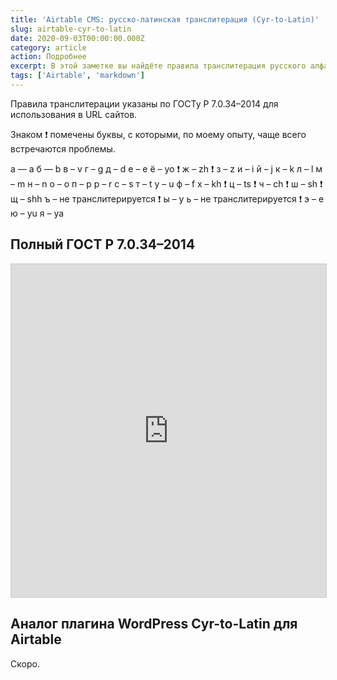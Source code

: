```yaml
---
title: 'Airtable CMS: русско-латинская транслитерация (Cyr-to-Latin)'
slug: airtable-cyr-to-latin
date: 2020-09-03T00:00:00.000Z
category: article
action: Подробнее
excerpt: В этой заметке вы найдёте правила транслитерация русского алфавита на латинский, например для формирования уникальных идентификаторов (обычно их называют slug) для страниц на сайте.
tags: ['Airtable', 'markdown']
---
```


Правила транслитерации указаны по ГОСТу Р 7.0.34–2014 для использования в URL сайтов.

Знаком ❗️ помечены буквы, с которыми, по моему опыту, чаще всего встречаются проблемы.

а — a
б — b
в – v
г – g
д – d
е – e
ё – yo ❗️
ж – zh ❗️
з – z
и – i
й – j
к – k
л – l
м – m
н – n
о – o
п – p
р – r
с – s
т – t
у – u
ф – f
х – kh ❗️
ц – ts ❗️
ч – ch ❗️
ш – sh ❗️
щ – shh
ъ – не транслитерируется ❗️
ы – y
ь – не транслитерируется ❗️
э – e
ю – yu
я – ya

## Полный ГОСТ Р 7.0.34–2014

<iframe class="airtable-embed" src="https://airtable.com/embed/shrwMS9IPZAFjTMTT?backgroundColor=orange&layout=card&viewControls=on" frameborder="0" onmousewheel="" width="100%" height="533" style="background: transparent; border: 1px solid #ccc;"></iframe>

## Аналог плагина WordPress Cyr-to-Latin для Airtable

Скоро.
